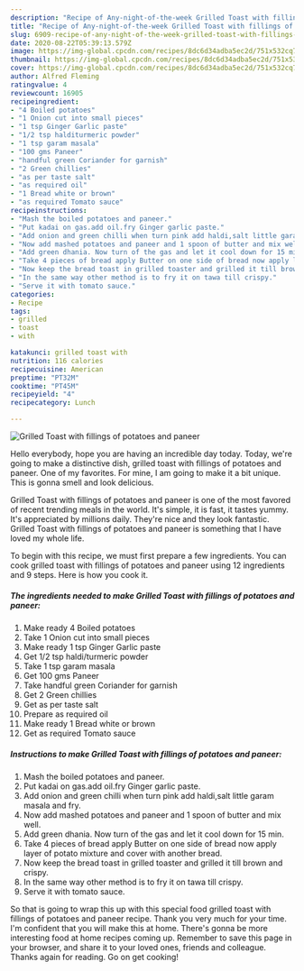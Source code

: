 ```yaml
---
description: "Recipe of Any-night-of-the-week Grilled Toast with fillings of potatoes and paneer"
title: "Recipe of Any-night-of-the-week Grilled Toast with fillings of potatoes and paneer"
slug: 6909-recipe-of-any-night-of-the-week-grilled-toast-with-fillings-of-potatoes-and-paneer
date: 2020-08-22T05:39:13.579Z
image: https://img-global.cpcdn.com/recipes/8dc6d34adba5ec2d/751x532cq70/grilled-toast-with-fillings-of-potatoes-and-paneer-recipe-main-photo.jpg
thumbnail: https://img-global.cpcdn.com/recipes/8dc6d34adba5ec2d/751x532cq70/grilled-toast-with-fillings-of-potatoes-and-paneer-recipe-main-photo.jpg
cover: https://img-global.cpcdn.com/recipes/8dc6d34adba5ec2d/751x532cq70/grilled-toast-with-fillings-of-potatoes-and-paneer-recipe-main-photo.jpg
author: Alfred Fleming
ratingvalue: 4
reviewcount: 16905
recipeingredient:
- "4 Boiled potatoes"
- "1 Onion cut into small pieces"
- "1 tsp Ginger Garlic paste"
- "1/2 tsp halditurmeric powder"
- "1 tsp garam masala"
- "100 gms Paneer"
- "handful green Coriander for garnish"
- "2 Green chillies"
- "as per taste salt"
- "as required oil"
- "1 Bread white or brown"
- "as required Tomato sauce"
recipeinstructions:
- "Mash the boiled potatoes and paneer."
- "Put kadai on gas.add oil.fry Ginger garlic paste."
- "Add onion and green chilli when turn pink add haldi,salt little garam masala and fry."
- "Now add mashed potatoes and paneer and 1 spoon of butter and mix well."
- "Add green dhania. Now turn of the gas and let it cool down for 15 min."
- "Take 4 pieces of bread apply Butter on one side of bread now apply layer of potato mixture and cover with another bread."
- "Now keep the bread toast in grilled toaster and grilled it till brown and crispy."
- "In the same way other method is to fry it on tawa till crispy."
- "Serve it with tomato sauce."
categories:
- Recipe
tags:
- grilled
- toast
- with

katakunci: grilled toast with 
nutrition: 116 calories
recipecuisine: American
preptime: "PT32M"
cooktime: "PT45M"
recipeyield: "4"
recipecategory: Lunch

---
```



![Grilled Toast with fillings of potatoes and paneer](https://img-global.cpcdn.com/recipes/8dc6d34adba5ec2d/751x532cq70/grilled-toast-with-fillings-of-potatoes-and-paneer-recipe-main-photo.jpg)

Hello everybody, hope you are having an incredible day today. Today, we're going to make a distinctive dish, grilled toast with fillings of potatoes and paneer. One of my favorites. For mine, I am going to make it a bit unique. This is gonna smell and look delicious.

Grilled Toast with fillings of potatoes and paneer is one of the most favored of recent trending meals in the world. It's simple, it is fast, it tastes yummy. It's appreciated by millions daily. They're nice and they look fantastic. Grilled Toast with fillings of potatoes and paneer is something that I have loved my whole life.




To begin with this recipe, we must first prepare a few ingredients. You can cook grilled toast with fillings of potatoes and paneer using 12 ingredients and 9 steps. Here is how you cook it.

<!--inarticleads1-->

##### The ingredients needed to make Grilled Toast with fillings of potatoes and paneer:

1. Make ready 4 Boiled potatoes
1. Take 1 Onion cut into small pieces
1. Make ready 1 tsp Ginger Garlic paste
1. Get 1/2 tsp haldi/turmeric powder
1. Take 1 tsp garam masala
1. Get 100 gms Paneer
1. Take handful green Coriander for garnish
1. Get 2 Green chillies
1. Get as per taste salt
1. Prepare as required oil
1. Make ready 1 Bread white or brown
1. Get as required Tomato sauce




<!--inarticleads2-->

##### Instructions to make Grilled Toast with fillings of potatoes and paneer:

1. Mash the boiled potatoes and paneer.
1. Put kadai on gas.add oil.fry Ginger garlic paste.
1. Add onion and green chilli when turn pink add haldi,salt little garam masala and fry.
1. Now add mashed potatoes and paneer and 1 spoon of butter and mix well.
1. Add green dhania. Now turn of the gas and let it cool down for 15 min.
1. Take 4 pieces of bread apply Butter on one side of bread now apply layer of potato mixture and cover with another bread.
1. Now keep the bread toast in grilled toaster and grilled it till brown and crispy.
1. In the same way other method is to fry it on tawa till crispy.
1. Serve it with tomato sauce.




So that is going to wrap this up with this special food grilled toast with fillings of potatoes and paneer recipe. Thank you very much for your time. I'm confident that you will make this at home. There's gonna be more interesting food at home recipes coming up. Remember to save this page in your browser, and share it to your loved ones, friends and colleague. Thanks again for reading. Go on get cooking!
